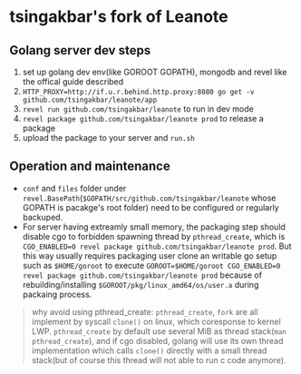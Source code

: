 # tsingakbar's fork of Leanote

## Golang server dev steps

1. set up golang dev env(like GOROOT GOPATH), mongodb and revel like the offical guide described
2. `HTTP_PROXY=http://if.u.r.behind.http.proxy:8080 go get -v github.com/tsingakbar/leanote/app`
3. `revel run github.com/tsingakbar/leanote` to run in dev mode
4. `revel package github.com/tsingakbar/leanote prod` to release a package
5. upload the package to your server and `run.sh`


## Operation and maintenance

* `conf` and `files` folder under `revel.BasePath`(`$GOPATH/src/github.com/tsingakbar/leanote` whose GOPATH is pacakge's root folder) need to be configured or regularly backuped.
* For server having extreamly small memory, the packaging step should disable cgo to forbidden spawning thread by `pthread_create`, which is `CGO_ENABLED=0 revel package github.com/tsingakbar/leanote prod`. But this way usually requires packaging user clone an writable go setup such as `$HOME/goroot` to execute `GOROOT=$HOME/goroot CGO_ENABLED=0 revel package github.com/tsingakbar/leanote prod` because of rebuilding/installing `$GOROOT/pkg/linux_amd64/os/user.a` during packaing process.

> why avoid using pthread_create:
`pthread_create`, `fork` are all implement by syscall `clone()` on linux, which coresponse to kernel LWP. `pthread_create` by default use several MiB as thread stack(`man pthread_create`), and if cgo disabled, golang will use its own thread implementation which calls `clone()` directly with a small thread stack(but of course this thread will not able to run c code anymore).
